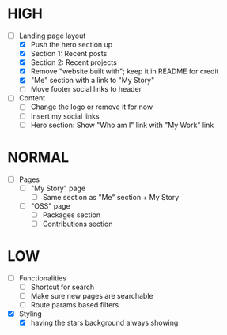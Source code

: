 # HIGH

- [ ] Landing page layout
  - [x] Push the hero section up
  - [x] Section 1: Recent posts
  - [x] Section 2: Recent projects
  - [x] Remove "website built with"; keep it in README for credit
  - [x] "Me" section with a link to "My Story"
  - [ ] Move footer social links to header

- [ ] Content
  - [ ] Change the logo or remove it for now
  - [ ] Insert my social links
  - [ ] Hero section: Show "Who am I" link with "My Work" link

# NORMAL

- [ ] Pages
  - [ ] "My Story" page
    - [ ] Same section as "Me" section + My Story
  - [ ] "OSS" page
    - [ ] Packages section
    - [ ] Contributions section

# LOW

- [ ] Functionalities
  - [ ] Shortcut for search
  - [ ] Make sure new pages are searchable
  - [ ] Route params based filters

- [x] Styling
  - [x] having the stars background always showing
